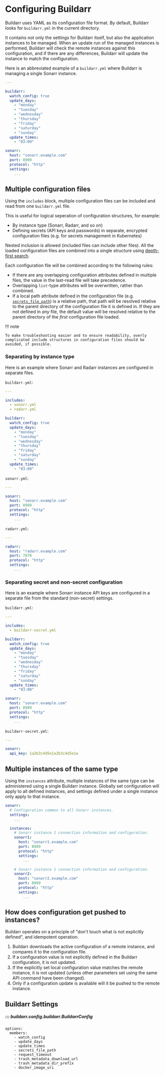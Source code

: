 # Configuring Buildarr

Buildarr uses YAML as its configuration file format. By default, Buildarr looks for `buildarr.yml` in the current directory.

It contains not only the settings for Buildarr itself, but also the application instances to be managed. When an update run of the managed instances is performed, Buildarr will check the remote instances against this configuration, and if there are any differences, Buildarr will update the instance to match the configuration.

Here is an abbreviated example of a `buildarr.yml` where Buildarr is managing a single Sonarr instance.

```yaml
---

buildarr:
  watch_config: true
  update_days:
    - "monday"
    - "tuesday"
    - "wednesday"
    - "thursday"
    - "friday"
    - "saturday"
    - "sunday"
  update_times:
    - "03:00"

sonarr:
  host: "sonarr.example.com"
  port: 8989
  protocol: "http"
  settings:
    ...
```

## Multiple configuration files

Using the `includes` block, multiple configuration files can be included and read from one `buildarr.yml` file.

This is useful for logical seperation of configuration structures, for example:

* By instance type (Sonarr, Radarr, and so on)
* Defining secrets (API keys and passwords) in separate, encrypted configuration files (e.g. for secrets management in Kubernetes)

Nested inclusion is allowed (included files can include other files). All the loaded configuration files are combined into a single structure using [depth-first search](https://en.wikipedia.org/wiki/Depth-first_search).

Each configuration file will be combined according to the following rules:

* If there are any overlapping configuration attributes defined in multiple files, the value in the last-read file will take precedence.
* Overlapping `list`-type attributes will be overwritten, rather than combined.
* If a local path attribute defined in the configuration file (e.g. [`secrets_file_path`](#buildarr.config.buildarr.BuildarrConfig.secrets_file_path)) is a relative path, that path will be resolved relative to the parent directory of the configuration file it is defined in. If they are not defined in *any* file, the default value will be resolved relative to the parent directory of the *first* configuration file loaded.

!!! note

    To make troubleshooting easier and to ensure readability, overly complicated include structures in configuration files should be avoided, if possible.


### Separating by instance type

Here is an example where Sonarr and Radarr instances are configured in separate files.

`buildarr.yml`:
```yaml
---

includes:
  - sonarr.yml
  - radarr.yml

buildarr:
  watch_config: true
  update_days:
    - "monday"
    - "tuesday"
    - "wednesday"
    - "thursday"
    - "friday"
    - "saturday"
    - "sunday"
  update_times:
    - "03:00"
```

`sonarr.yml`:
```yaml
---

sonarr:
  host: "sonarr.example.com"
  port: 8989
  protocol: "http"
  settings:
    ...
```

`radarr.yml`:
```yaml
---

radarr:
  host: "radarr.example.com"
  port: 7878
  protocol: "http"
  settings:
    ...
```

### Separating secret and non-secret configuration

Here is an example where Sonarr instance API keys are configured in a separate file from the standard (non-secret) settings.

`buildarr.yml`:
```yaml
---

includes:
  - buildarr-secret.yml

buildarr:
  watch_config: true
  update_days:
    - "monday"
    - "tuesday"
    - "wednesday"
    - "thursday"
    - "friday"
    - "saturday"
    - "sunday"
  update_times:
    - "03:00"

sonarr:
  host: "sonarr.example.com"
  port: 8989
  protocol: "http"
  settings:
    ...
```

`buildarr-secret.yml`:
```yaml
---

sonarr:
  api_key: 1a2b3c4d5e1a2b3c4d5e1a
```

## Multiple instances of the same type

Using the `instances` attribute, multiple instances of the same type can be administered using a single Buildarr instance. Globally set configuration will apply to all defined instances, and settings defined under a single instance only apply to that instance.

```yaml
sonarr:
  # Configuration common to all Sonarr instances.
  settings:
    ...

  instances:
    # Sonarr instance 1 connection information and configuration.
    sonarr1:
      host: "sonarr1.example.com"
      port: 8989
      protocol: "http"
      settings:
        ...

    # Sonarr instance 1 connection information and configuration.
    sonarr2:
      host: "sonarr2.example.com"
      port: 8989
      protocol: "http"
      settings:
        ...
```

## How does configuration get pushed to instances?

Buildarr operates on a principle of "don't touch what is not explicitly defined", and idempotent operation.

1. Buildarr downloads the active configuration of a remote instance, and compares it to the configuration file.
2. If a configuration value is not explicitly defined in the Buildarr configuration, it is not updated.
3. If the explicitly set local configuration value matches the remote instance, it is not updated (unless other parameters set using the same API command have been changed).
4. Only if a configuration update is available will it be pushed to the remote instance.

## Buildarr Settings

##### ::: buildarr.config.buildarr.BuildarrConfig
    options:
      members:
        - watch_config
        - update_days
        - update_times
        - secrets_file_path
        - request_timeout
        - trash_metadata_download_url
        - trash_metadata_dir_prefix
        - docker_image_uri
